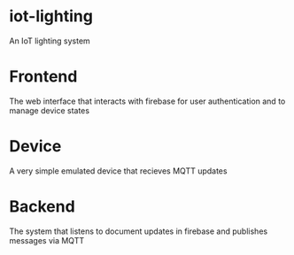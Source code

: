 # iot-lighting
An IoT lighting system


# Frontend
The web interface that interacts with firebase for user authentication and to manage device states

# Device
A very simple emulated device that recieves MQTT updates

# Backend
The system that listens to document updates in firebase and publishes messages via MQTT